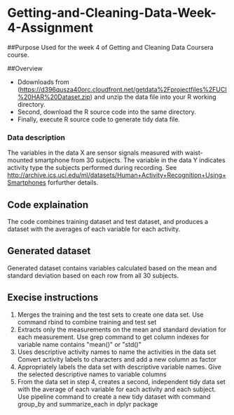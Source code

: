 # Getting-and-Cleaning-Data-Week-4-Assignment


##Purpose
Used for the week 4 of Getting and Cleaning Data Coursera course.

##Overview
* Ddownloads from (https://d396qusza40orc.cloudfront.net/getdata%2Fprojectfiles%2FUCI%20HAR%20Dataset.zip) 
and unzip the data file into your R working directory.
* Second, download the R source code into the same directory.
* Finally, execute R source code to generate tidy data file.

### Data description
The variables in the data X are sensor signals measured with waist-mounted smartphone from 30 subjects. The variable in the data Y 
indicates activity type the subjects performed during recording. 
See http://archive.ics.uci.edu/ml/datasets/Human+Activity+Recognition+Using+Smartphones forfurther details.

## Code explaination
The code combines training dataset and test dataset, and produces a dataset with the averages of each variable for each activity.

## Generated dataset
Generated dataset contains variables calculated based on the mean and standard deviation based on each row from all 30 subjects.

## Execise instructions
1. Merges the training and the test sets to create one data set.
Use command rbind to combine training and test set
2. Extracts only the measurements on the mean and standard deviation for each measurement.
Use grep command to get column indexes for variable name contains "mean()" or "std()"
3. Uses descriptive activity names to name the activities in the data set
Convert activity labels to characters and add a new column as factor
4. Appropriately labels the data set with descriptive variable names.
Give the selected descriptive names to variable columns
5. From the data set in step 4, creates a second, independent tidy data set with the average of each variable for each activity and each subject.
Use pipeline command to create a new tidy dataset with command group_by and summarize_each in dplyr package
